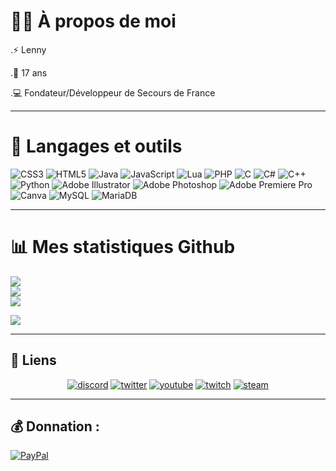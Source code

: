 # 🙋‍♂️ À propos de moi

.⚡ Lenny 

.👯 17 ans

.💻 Fondateur/Développeur de Secours de France

</p>

---

# 🚀 Langages et outils
![CSS3](https://img.shields.io/badge/css3-%231572B6.svg?style=for-the-badge&logo=css3&logoColor=white) ![HTML5](https://img.shields.io/badge/html5-%23E34F26.svg?style=for-the-badge&logo=html5&logoColor=white) ![Java](https://img.shields.io/badge/java-%23ED8B00.svg?style=for-the-badge&logo=java&logoColor=white) ![JavaScript](https://img.shields.io/badge/javascript-%23323330.svg?style=for-the-badge&logo=javascript&logoColor=%23F7DF1E) ![Lua](https://img.shields.io/badge/lua-%232C2D72.svg?style=for-the-badge&logo=lua&logoColor=white) ![PHP](https://img.shields.io/badge/php-%23777BB4.svg?style=for-the-badge&logo=php&logoColor=white) ![C](https://img.shields.io/badge/c-%2300599C.svg?style=for-the-badge&logo=c&logoColor=white) ![C#](https://img.shields.io/badge/c%23-%23239120.svg?style=for-the-badge&logo=c-sharp&logoColor=white) ![C++](https://img.shields.io/badge/c++-%2300599C.svg?style=for-the-badge&logo=c%2B%2B&logoColor=white) ![Python](https://img.shields.io/badge/python-3670A0?style=for-the-badge&logo=python&logoColor=ffdd54) ![Adobe Illustrator](https://img.shields.io/badge/adobeillustrator-%23FF9A00.svg?style=for-the-badge&logo=adobeillustrator&logoColor=white) ![Adobe Photoshop](https://img.shields.io/badge/adobephotoshop-%2331A8FF.svg?style=for-the-badge&logo=adobephotoshop&logoColor=white) ![Adobe Premiere Pro](https://img.shields.io/badge/Adobe%20Premiere%20Pro-9999FF.svg?style=for-the-badge&logo=Adobe%20Premiere%20Pro&logoColor=white) ![Canva](https://img.shields.io/badge/Canva-%2300C4CC.svg?style=for-the-badge&logo=Canva&logoColor=white) ![MySQL](https://img.shields.io/badge/mysql-%2300f.svg?style=for-the-badge&logo=mysql&logoColor=white) ![MariaDB](https://img.shields.io/badge/MariaDB-003545?style=for-the-badge&logo=mariadb&logoColor=white)

</p>

---

# 📊 Mes statistiques Github
![](https://github-readme-stats.vercel.app/api?username=LeSpeeder&theme=dark&hide_border=false&include_all_commits=false&count_private=false)<br/>
![](https://github-readme-streak-stats.herokuapp.com/?user=LeSpeeder&theme=dark&hide_border=false)<br/>
![](https://github-readme-stats.vercel.app/api/top-langs/?username=LeSpeeder&theme=dark&hide_border=false&include_all_commits=false&count_private=false&layout=compact)


[![](https://visitcount.itsvg.in/api?id=LeSpeeder&icon=0&color=0)](https://visitcount.itsvg.in)

</p>

---

## :link: Liens

<p align="center">
  <a href="https://discord.gg/zP6WTMkCsJ"><img src="https://img.icons8.com/color/96/000000/discord-logo.png" alt="discord"/></a>
  <a href="https://twitter.com/le_speeder"><img src="https://img.icons8.com/color/96/000000/twitter-squared.png" alt="twitter"/></a>
  <a href="https://www.youtube.com/channel/UCS_lWdu8KaJkl5h-EaWh7MQ"><img src="https://img.icons8.com/color/96/000000/youtube.png" alt="youtube"/></a>
  <a href="https://www.twitch.tv/le_speeder"><img src="https://img.icons8.com/color/96/000000/twitch--v2.png" alt="twitch"/></a>
  <a href="https://steamcommunity.com/id/LeSpeeder/"><img src="https://img.icons8.com/fluent/96/000000/steam.png" alt="steam"/></a>

  </p>

---
  
  ## 💰 Donnation :
  [![PayPal](https://img.shields.io/badge/PayPal-00457C?style=for-the-badge&logo=paypal&logoColor=white)](https://paypal.me/LeSpeeder) 

 

